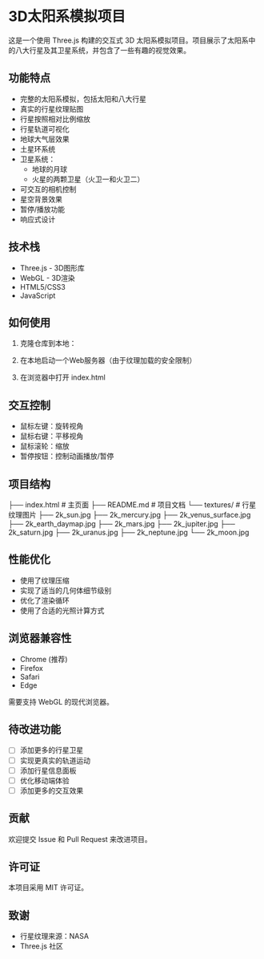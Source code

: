 # 3D太阳系模拟项目

这是一个使用 Three.js 构建的交互式 3D 太阳系模拟项目。项目展示了太阳系中的八大行星及其卫星系统，并包含了一些有趣的视觉效果。

## 功能特点

- 完整的太阳系模拟，包括太阳和八大行星
- 真实的行星纹理贴图
- 行星按照相对比例缩放
- 行星轨道可视化
- 地球大气层效果
- 土星环系统
- 卫星系统：
  - 地球的月球
  - 火星的两颗卫星（火卫一和火卫二）
- 可交互的相机控制
- 星空背景效果
- 暂停/播放功能
- 响应式设计

## 技术栈

- Three.js - 3D图形库
- WebGL - 3D渲染
- HTML5/CSS3
- JavaScript

## 如何使用

1. 克隆仓库到本地：

2. 在本地启动一个Web服务器（由于纹理加载的安全限制）

3. 在浏览器中打开 index.html

## 交互控制

- 鼠标左键：旋转视角
- 鼠标右键：平移视角
- 鼠标滚轮：缩放
- 暂停按钮：控制动画播放/暂停

## 项目结构
├── index.html # 主页面
├── README.md # 项目文档
└── textures/ # 行星纹理图片
├── 2k_sun.jpg
├── 2k_mercury.jpg
├── 2k_venus_surface.jpg
├── 2k_earth_daymap.jpg
├── 2k_mars.jpg
├── 2k_jupiter.jpg
├── 2k_saturn.jpg
├── 2k_uranus.jpg
├── 2k_neptune.jpg
└── 2k_moon.jpg

## 性能优化

- 使用了纹理压缩
- 实现了适当的几何体细节级别
- 优化了渲染循环
- 使用了合适的光照计算方式

## 浏览器兼容性

- Chrome (推荐)
- Firefox
- Safari
- Edge

需要支持 WebGL 的现代浏览器。

## 待改进功能

- [ ] 添加更多的行星卫星
- [ ] 实现更真实的轨道运动
- [ ] 添加行星信息面板
- [ ] 优化移动端体验
- [ ] 添加更多的交互效果

## 贡献

欢迎提交 Issue 和 Pull Request 来改进项目。

## 许可证

本项目采用 MIT 许可证。

## 致谢

- 行星纹理来源：NASA
- Three.js 社区